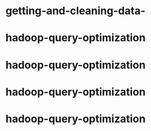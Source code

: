# getting-and-cleaning-data-
# hadoop-query-optimization
# hadoop-query-optimization
# hadoop-query-optimization
# hadoop-query-optimization
